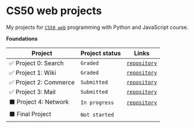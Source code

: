 # CS50 web projects
My projects for [`CS50 web`](https://cs50.harvard.edu/web/2020/) programming with Python and JavaScript course.

**Foundations**

|Project                        |Project status                      |   Links                               
|-------------------------------|------------------------------------|---------------------------------------|
| :white_check_mark: Project 0: Search             | <code>Graded</code>           | 	 [`repository`](https://github.com/elinamad/CS50-web-projects/tree/main/search) 
| :white_check_mark: Project 1: Wiki               | <code>Graded</code>           | 	 [`repository`](https://github.com/elinamad/CS50-web-projects/tree/main/wiki)
| :white_check_mark: Project 2: Commerce           | <code>Submitted</code>           | 	 [`repository`](https://github.com/elinamad/CS50-web-projects/tree/main/commerce)
| :white_check_mark: Project 3: Mail               | <code>Submitted</code>           | 	 [`repository`](https://github.com/elinamad/CS50-web-projects/tree/main/mail)
| :black_large_square: Project 4: Network            | <code>In progress</code>           | 	 [`repository`](https://github.com/elinamad/CS50-web-projects/tree/main/network)
| :black_large_square: Final Project                 | <code>Not started</code>           | 
